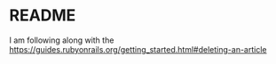 # README

I am following along with the https://guides.rubyonrails.org/getting_started.html#deleting-an-article


